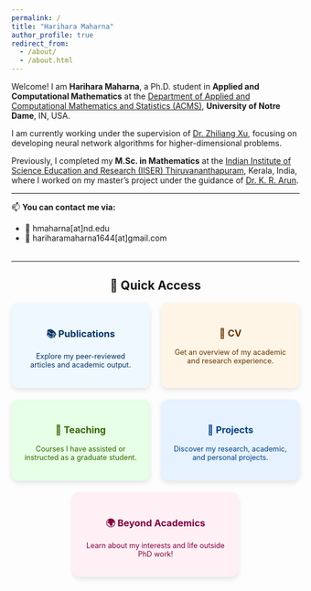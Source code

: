```yaml
---
permalink: /
title: "Harihara Maharna"
author_profile: true
redirect_from:
  - /about/
  - /about.html
---
```


Welcome! I am **Harihara Maharna**, a Ph.D. student in **Applied and Computational Mathematics** at the [Department of Applied and Computational Mathematics and Statistics (ACMS)](https://acms.nd.edu/), **University of Notre Dame**, IN, USA.

I am currently working under the supervision of [Dr. Zhiliang Xu](https://acms.nd.edu/people/zhiliang-xu/), focusing on developing neural network algorithms for higher-dimensional problems.

Previously, I completed my **M.Sc. in Mathematics** at the [Indian Institute of Science Education and Research (IISER) Thiruvananthapuram](https://www.iisertvm.ac.in/), Kerala, India, where I worked on my master’s project under the guidance of [Dr. K. R. Arun](https://www.iisertvm.ac.in/faculty/arun).

---

📫 **You can contact me via:**

- 📧 hmaharna[at]nd.edu
- 📧 hariharamaharna1644[at]gmail.com

<hr style="margin-top: 2rem;">

<h2 style="text-align: center;">🔗 Quick Access</h2>

<div style="display: flex; flex-wrap: wrap; justify-content: center; gap: 20px; margin-top: 1rem;">

  <a href="/publications/" style="flex: 1 1 200px; max-width: 250px; text-align: center; padding: 20px; border-radius: 12px; background-color: #f0f8ff; box-shadow: 0 4px 8px rgba(0,0,0,0.1); text-decoration: none; color: #003366;">
    <h3>📚 Publications</h3>
    <p style="font-size: 0.9em;">Explore my peer-reviewed articles and academic output.</p>
  </a>

  <a href="/cv/" style="flex: 1 1 200px; max-width: 250px; text-align: center; padding: 20px; border-radius: 12px; background-color: #fff5e6; box-shadow: 0 4px 8px rgba(0,0,0,0.1); text-decoration: none; color: #663300;">
    <h3>📄 CV</h3>
    <p style="font-size: 0.9em;">Get an overview of my academic and research experience.</p>
  </a>

  <a href="/teaching/" style="flex: 1 1 200px; max-width: 250px; text-align: center; padding: 20px; border-radius: 12px; background-color: #e6ffe6; box-shadow: 0 4px 8px rgba(0,0,0,0.1); text-decoration: none; color: #336600;">
    <h3>📘 Teaching</h3>
    <p style="font-size: 0.9em;">Courses I have assisted or instructed as a graduate student.</p>
  </a>

  <a href="/project/" style="flex: 1 1 200px; max-width: 250px; text-align: center; padding: 20px; border-radius: 12px; background-color: #e6f2ff; box-shadow: 0 4px 8px rgba(0,0,0,0.1); text-decoration: none; color: #004080;">
    <h3>🧠 Projects</h3>
    <p style="font-size: 0.9em;">Discover my research, academic, and personal projects.</p>
  </a>

  <a href="/more/" style="flex: 1 1 200px; max-width: 250px; text-align: center; padding: 20px; border-radius: 12px; background-color: #fff0f5; box-shadow: 0 4px 8px rgba(0,0,0,0.1); text-decoration: none; color: #800040;">
    <h3>🌍 Beyond Academics</h3>
    <p style="font-size: 0.9em;">Learn about my interests and life outside PhD work!</p>
  </a>

</div>
